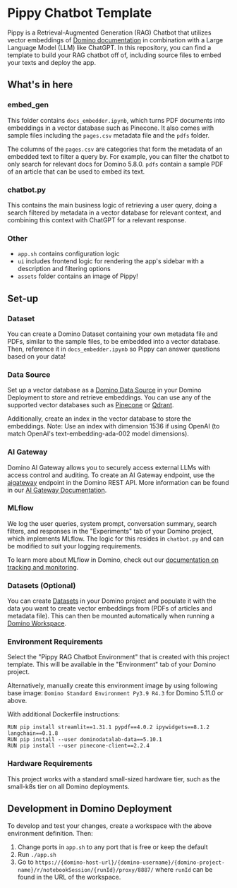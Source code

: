 # Pippy Chatbot Template
Pippy is a Retrieval-Augmented Generation (RAG) Chatbot that utilizes vector embeddings of 
[Domino documentation](https://docs.dominodatalab.com/) in combination with a Large Language Model (LLM) like ChatGPT.
In this repository, you can find a template to build your RAG chatbot off of, including source files
to embed your texts and deploy the app.

## What's in here
### embed_gen
This folder contains `docs_embedder.ipynb`, which turns PDF documents into embeddings in a vector database such as Pinecone.
It also comes with sample files including the `pages.csv` metadata file and the `pdfs` folder.

The columns of the `pages.csv` are categories that form the metadata of an embedded text to filter a query by. 
For example, you can filter the chatbot to only search for relevant docs for Domino 5.8.0.
`pdfs` contain a sample PDF of an article that can be used to embed its text.  

### chatbot.py
This contains the main business logic of retrieving a user query, doing a search filtered by metadata in a vector database
for relevant context, and combining this context with ChatGPT for a relevant response.

### Other
* `app.sh` contains configuration logic
* `ui` includes frontend logic for rendering the app's sidebar with a description and filtering options
* `assets` folder contains an image of Pippy!

## Set-up
### Dataset
You can create a Domino Dataset containing your own metadata file and PDFs, similar to the sample files, to be embedded 
into a vector database. Then, reference it in `docs_embedder.ipynb` so Pippy can answer questions based on your data!

### Data Source
Set up a vector database as a 
[Domino Data Source](https://docs.dominodatalab.com/en/latest/user_guide/fbb41f/data-source-connectors/) in your 
Domino Deployment to store and retrieve embeddings. You can use any of the supported vector databases such as 
[Pinecone](https://docs.dominodatalab.com/en/latest/user_guide/5c64ef/connect-to-pinecone/) or
[Qdrant](https://docs.dominodatalab.com/en/latest/user_guide/c2364c/connect-to-qdrant/). 

Additionally, create an index in the vector database to store the embeddings. 
Note: Use an index with dimension 1536 if using OpenAI (to match OpenAI's text-embedding-ada-002 model dimensions).

### AI Gateway
Domino AI Gateway allows you to securely access external LLMs with access control and auditing. To create an AI Gateway
endpoint, use the 
[aigateway](https://docs.dominodatalab.com/en/latest/api_guide/8c929e/rest-api-reference/#_createGatewayEndpoint) 
endpoint in the Domino REST API. More information can be found in our 
[AI Gateway Documentation](https://docs.dominodatalab.com/en/5.9/admin_guide/cce362/ai-gateway/#_ai_gateway_endpoints).

### MLflow
We log the user queries, system prompt, conversation summary, search filters, and responses in the "Experiments" 
tab of your Domino project, which implements MLflow. The logic for this resides in `chatbot.py` and 
can be modified to suit your logging requirements.

To learn more about MLflow in Domino, check out our 
[documentation on tracking and monitoring](https://docs.dominodatalab.com/en/5.5/user_guide/da707d/track-and-monitor-experiments/).

### Datasets (Optional)
You can create [Datasets](https://docs.dominodatalab.com/en/latest/user_guide/0a8d11/create-and-modify-datasets/) in your Domino project
and populate it with the data you want to create vector embeddings from (PDFs of articles and metadata file). This can
then be mounted automatically when running a [Domino Workspace](https://docs.dominodatalab.com/en/4.6/user_guide/e6e601/launch-a-workspace/).

### Environment Requirements
Select the "Pippy RAG Chatbot Environment" that is created with this project template. This will be available
in the "Environment" tab of your Domino project.

Alternatively, manually create this environment image by using following base image: `Domino Standard Environment Py3.9 R4.3` for Domino 5.11.0 or above.

With additional Dockerfile instructions:
```
RUN pip install streamlit==1.31.1 pypdf==4.0.2 ipywidgets==8.1.2 langchain==0.1.8
RUN pip install --user dominodatalab-data==5.10.1
RUN pip install --user pinecone-client==2.2.4
```

### Hardware Requirements
This project works with a standard small-sized hardware tier, such as the small-k8s tier on all Domino deployments.

## Development in Domino Deployment

To develop and test your changes, create a workspace with the above environment definition.
Then:

1. Change ports in `app.sh` to any port that is free or keep the default
2. Run `./app.sh`
3. Go to `https://{domino-host-url}/{domino-username}/{domino-project-name}/r/notebookSession/{runId}/proxy/8887/`
where `runId` can be found in the URL of the workspace.
